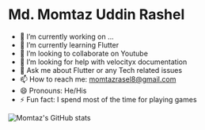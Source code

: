 # Md. Momtaz Uddin Rashel



- 🔭 I’m currently working on ...
- 🌱 I’m currently learning Flutter
- 👯 I’m looking to collaborate on Youtube
- 🤔 I’m looking for help with velocityx documentation
- 💬 Ask me about Flutter or any Tech related issues
- 📫 How to reach me: momtazrasel8@gmail.com
- 😄 Pronouns: He/His 
- ⚡ Fun fact: I spend most of the time for playing games


 ![Momtaz's GitHub stats](https://github-readme-stats.vercel.app/api?username=momtazrasel&theme=merko&show_icons=true)

